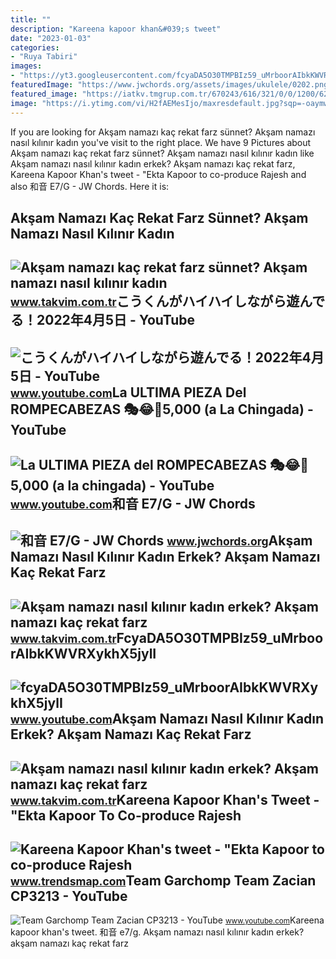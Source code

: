 ```yaml
---
title: ""
description: "Kareena kapoor khan&#039;s tweet"
date: "2023-01-03"
categories:
- "Ruya Tabiri"
images:
- "https://yt3.googleusercontent.com/fcyaDA5O30TMPBIz59_uMrboorAIbkKWVRXykhX5jylI_mHsQMtKYRKrSU6WFKQalZc67BxTzAc=s900-c-k-c0x00ffffff-no-rj"
featuredImage: "https://www.jwchords.org/assets/images/ukulele/0202.png"
featured_image: "https://iatkv.tmgrup.com.tr/670243/616/321/0/0/1200/625?u=https:%2f%2fitkv.tmgrup.com.tr%2f2022%2f02%2f02%2faksam-namazi-nasil-kilinir-kadin-erkek-aksam-namazi-kac-rekat-farz-sunnet-diyanet-aksam-namazi-kaca-kadar-kili-1643814274342.jpg"
image: "https://i.ytimg.com/vi/H2fAEMesIjo/maxresdefault.jpg?sqp=-oaymwEmCIAKENAF8quKqQMa8AEB-AH-CYAC0AWKAgwIABABGGUgXyhTMA8=&amp;rs=AOn4CLCJYSghky0o-ilndxvg6fCYAda1ug"
---
```


If you are looking for Akşam namazı kaç rekat farz sünnet? Akşam namazı nasıl kılınır kadın you've visit to the right place. We have 9 Pictures about Akşam namazı kaç rekat farz sünnet? Akşam namazı nasıl kılınır kadın like Akşam namazı nasıl kılınır kadın erkek? Akşam namazı kaç rekat farz, Kareena Kapoor Khan's tweet - "Ekta Kapoor to co-produce Rajesh and also 和音 E7/G - JW Chords. Here it is:

Akşam Namazı Kaç Rekat Farz Sünnet? Akşam Namazı Nasıl Kılınır Kadın
--------------------------------------------------------------------

 ![Akşam namazı kaç rekat farz sünnet? Akşam namazı nasıl kılınır kadın](https://iatkv.tmgrup.com.tr/41926b/0/0/0/0/0/0?u=https:%2f%2fitkv.tmgrup.com.tr%2f2022%2f02%2f02%2faksam-namazi-nasil-kilinir-kadin-erkek-aksam-namazi-kac-rekat-farz-sunnet-diyanet-aksam-namazi-kaca-kadar-kili-1643814392216.jpg&mw=616) <small>www.takvim.com.tr</small>こうくんがハイハイしながら遊んでる！2022年4月5日 - YouTube
-------------------------------------

 ![こうくんがハイハイしながら遊んでる！2022年4月5日 - YouTube](https://i.ytimg.com/vi/H2fAEMesIjo/maxresdefault.jpg?sqp=-oaymwEmCIAKENAF8quKqQMa8AEB-AH-CYAC0AWKAgwIABABGGUgXyhTMA8=&rs=AOn4CLCJYSghky0o-ilndxvg6fCYAda1ug) <small>www.youtube.com</small>La ULTIMA PIEZA Del ROMPECABEZAS 🎭😂🧘5,000 (a La Chingada) - YouTube
-------------------------------------------------------------------

 ![La ULTIMA PIEZA del ROMPECABEZAS 🎭😂🧘5,000 (a la chingada) - YouTube](https://i.ytimg.com/vi/KdZ3OosEZ6s/hq2.jpg?sqp=-oaymwEoCOADEOgC8quKqQMcGADwAQH4Ad4EgAK4CIoCDAgAEAEYZSBMKGMwDw==&rs=AOn4CLCfzFvJaPoNerKMbSKycXF-fCyaDA) <small>www.youtube.com</small>和音 E7/G - JW Chords
-------------------

 ![和音 E7/G - JW Chords](https://www.jwchords.org/assets/images/ukulele/0202.png) <small>www.jwchords.org</small>Akşam Namazı Nasıl Kılınır Kadın Erkek? Akşam Namazı Kaç Rekat Farz
-------------------------------------------------------------------

 ![Akşam namazı nasıl kılınır kadın erkek? Akşam namazı kaç rekat farz](https://iatkv.tmgrup.com.tr/5fa560/0/0/0/0/0/0?u=https:%2f%2fitkv.tmgrup.com.tr%2f2022%2f02%2f02%2faksam-namazi-nasil-kilinir-kadin-erkek-aksam-namazi-kac-rekat-farz-sunnet-diyanet-aksam-namazi-kaca-kadar-kili-1643814398982.jpg&mw=616) <small>www.takvim.com.tr</small>FcyaDA5O30TMPBIz59\_uMrboorAIbkKWVRXykhX5jylI
---------------------------------------------

 ![fcyaDA5O30TMPBIz59_uMrboorAIbkKWVRXykhX5jylI](https://yt3.googleusercontent.com/fcyaDA5O30TMPBIz59_uMrboorAIbkKWVRXykhX5jylI_mHsQMtKYRKrSU6WFKQalZc67BxTzAc=s900-c-k-c0x00ffffff-no-rj) <small>www.youtube.com</small>Akşam Namazı Nasıl Kılınır Kadın Erkek? Akşam Namazı Kaç Rekat Farz
-------------------------------------------------------------------

 ![Akşam namazı nasıl kılınır kadın erkek? Akşam namazı kaç rekat farz](https://iatkv.tmgrup.com.tr/670243/616/321/0/0/1200/625?u=https:%2f%2fitkv.tmgrup.com.tr%2f2022%2f02%2f02%2faksam-namazi-nasil-kilinir-kadin-erkek-aksam-namazi-kac-rekat-farz-sunnet-diyanet-aksam-namazi-kaca-kadar-kili-1643814274342.jpg) <small>www.takvim.com.tr</small>Kareena Kapoor Khan's Tweet - "Ekta Kapoor To Co-produce Rajesh
---------------------------------------------------------------

 ![Kareena Kapoor Khan's tweet - "Ekta Kapoor to co-produce Rajesh](https://pbs.twimg.com/media/Fcyada8X0AANSFu.jpg) <small>www.trendsmap.com</small>Team Garchomp Team Zacian CP3213 - YouTube
------------------------------------------

 ![Team Garchomp Team Zacian CP3213 - YouTube](https://i.ytimg.com/vi/HYLCwcE-Dgc/maxres2.jpg?sqp=-oaymwEoCIAKENAF8quKqQMcGADwAQH4AYwCgALgA4oCDAgAEAEYRSBHKGUwDw==&rs=AOn4CLC_ulBvmvqa2cf2uT56Qfk3FCYaDA) <small>www.youtube.com</small>Kareena kapoor khan's tweet. 和音 e7/g. Akşam namazı nasıl kılınır kadın erkek? akşam namazı kaç rekat farz
